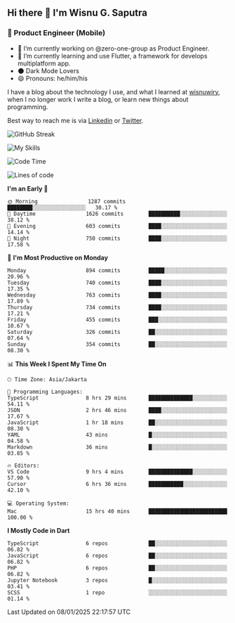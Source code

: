 ## Hi there 👋 I'm Wisnu G. Saputra

### :mobile_phone_off: Product Engineer (Mobile)

- 🔭 I’m currently working on @zero-one-group as Product Engineer.
- 🌱 I’m currently learning and use Flutter, a framework for develops multiplatform app.
- 🌑 Dark Mode Lovers
- 😄 Pronouns: he/him/his

I have a blog about the technology I use, and what I learned at [wisnuwiry](https://wisnuwiry.space/), when I no longer work I write a blog, or learn new things about programming.

Best way to reach me is via [Linkedin](https://www.linkedin.com/in/wisnu-saputra/) or [Twitter](https://twitter.com/wisnuwiry).

![GitHub Streak](https://streak-stats.demolab.com?user=wisnuwiry&theme=dark&hide_border=true)

![My Skills](https://skillicons.dev/icons?i=dart,flutter,kotlin,swift,go,js,css,neovim,git,linux&perline=5)

<!--START_SECTION:waka-->
![Code Time](http://img.shields.io/badge/Code%20Time-1%2C625%20hrs%2047%20mins-blue)

![Lines of code](https://img.shields.io/badge/From%20Hello%20World%20I%27ve%20Written-6.1%20million%20lines%20of%20code-blue)

**I'm an Early 🐤** 

```text
🌞 Morning                1287 commits        ████████░░░░░░░░░░░░░░░░░   30.17 % 
🌆 Daytime                1626 commits        ██████████░░░░░░░░░░░░░░░   38.12 % 
🌃 Evening                603 commits         ████░░░░░░░░░░░░░░░░░░░░░   14.14 % 
🌙 Night                  750 commits         ████░░░░░░░░░░░░░░░░░░░░░   17.58 % 
```
📅 **I'm Most Productive on Monday** 

```text
Monday                   894 commits         █████░░░░░░░░░░░░░░░░░░░░   20.96 % 
Tuesday                  740 commits         ████░░░░░░░░░░░░░░░░░░░░░   17.35 % 
Wednesday                763 commits         ████░░░░░░░░░░░░░░░░░░░░░   17.89 % 
Thursday                 734 commits         ████░░░░░░░░░░░░░░░░░░░░░   17.21 % 
Friday                   455 commits         ███░░░░░░░░░░░░░░░░░░░░░░   10.67 % 
Saturday                 326 commits         ██░░░░░░░░░░░░░░░░░░░░░░░   07.64 % 
Sunday                   354 commits         ██░░░░░░░░░░░░░░░░░░░░░░░   08.30 % 
```


📊 **This Week I Spent My Time On** 

```text
🕑︎ Time Zone: Asia/Jakarta

💬 Programming Languages: 
TypeScript               8 hrs 29 mins       ██████████████░░░░░░░░░░░   54.11 % 
JSON                     2 hrs 46 mins       ████░░░░░░░░░░░░░░░░░░░░░   17.67 % 
JavaScript               1 hr 18 mins        ██░░░░░░░░░░░░░░░░░░░░░░░   08.30 % 
YAML                     43 mins             █░░░░░░░░░░░░░░░░░░░░░░░░   04.58 % 
Markdown                 36 mins             █░░░░░░░░░░░░░░░░░░░░░░░░   03.85 % 

🔥 Editors: 
VS Code                  9 hrs 4 mins        ██████████████░░░░░░░░░░░   57.90 % 
Cursor                   6 hrs 36 mins       ███████████░░░░░░░░░░░░░░   42.10 % 

💻 Operating System: 
Mac                      15 hrs 40 mins      █████████████████████████   100.00 % 
```

**I Mostly Code in Dart** 

```text
TypeScript               6 repos             ██░░░░░░░░░░░░░░░░░░░░░░░   06.82 % 
JavaScript               6 repos             ██░░░░░░░░░░░░░░░░░░░░░░░   06.82 % 
PHP                      6 repos             ██░░░░░░░░░░░░░░░░░░░░░░░   06.82 % 
Jupyter Notebook         3 repos             █░░░░░░░░░░░░░░░░░░░░░░░░   03.41 % 
SCSS                     1 repo              ░░░░░░░░░░░░░░░░░░░░░░░░░   01.14 % 
```




 Last Updated on 08/01/2025 22:17:57 UTC
<!--END_SECTION:waka-->
